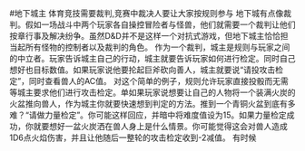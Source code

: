 #地下城主
体育竞技需要裁判,竞赛中裁决人要让大家按规则参与
地下城有点像裁判。假如一场战斗中两个玩家各自操控冒险者与怪兽，他们就需要一个裁判让他们按章行事及解决纷争。虽然D&D并不是这样一个对抗式游戏，但地下城主恰恰担当起所有怪物的控制者以及裁判的角色。
作为一个裁判，城主是规则与玩家之间的中立者。玩家告诉城主自己的行动，城主就要告诉玩家如何进行检定。同时自己想好也目标数值。如果玩家说他要抡起巨斧砍向善人，城主就要说“请投攻击检定”，同时查看兽人的AC值。
对这个简单的例子，规则允许玩家直接投骰而无需等城主要求他们进行攻击检定。单如果玩家说想要让自己的人物将一个装满火炭的火盆推向兽人，作为城主你就要快速想到判定的方法。推到一个青铜火盆到底有多难？“请做力量检定”。你可能这样回应，并暗中将难度值设为15。如果力量检定成功，你就要想好一盆火炭洒在兽人身上是什么情景。你可能觉得这会对兽人造成1D6点火焰伤害，并且让他随后一整轮的攻击检定收到-2减值。
有时候